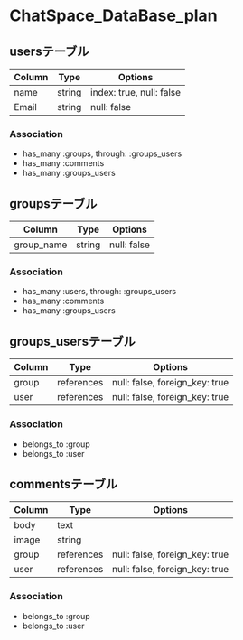 # ChatSpace_DataBase_plan
## usersテーブル

|Column|Type|Options|
|------|----|-------|
|name|string|index: true, null: false|
|Email|string|null: false|

### Association
- has_many :groups, through: :groups_users
- has_many :comments
- has_many :groups_users


## groupsテーブル

|Column|Type|Options|
|------|----|-------|
|group_name|string|null: false|

### Association
- has_many :users, through: :groups_users
- has_many :comments
- has_many :groups_users


## groups_usersテーブル

|Column|Type|Options|
|------|----|-------|
|group|references|null: false, foreign_key: true|
|user|references|null: false, foreign_key: true|

### Association
- belongs_to :group
- belongs_to :user


## commentsテーブル

|Column|Type|Options|
|------|----|-------|
|body|text||
|image|string||
|group|references|null: false, foreign_key: true|
|user|references|null: false, foreign_key: true|

### Association
- belongs_to :group
- belongs_to :user